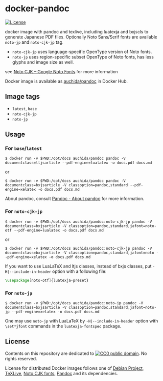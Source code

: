 # docker-pandoc

[![License](https://img.shields.io/github/license/uchida/docker-pandoc.svg?maxAge=2592000)](https://tldrlegal.com/license/creative-commons-cc0-1.0-universal)

docker image with pandoc and texlive, including luatexja and bxjscls to generate Japanese PDF files.
Optionally Noto Sans/Serif fonts are available `noto-jp` and `noto-cjk-jp` tag.

- `noto-cjk-jp` uses language-specific OpenType version of Noto fonts.
- `noto-jp` uses region-specific subset OpenType of Noto fonts, has less glyphs and image size as well.

see [Noto CJK – Google Noto Fonts](https://www.google.com/get/noto/help/cjk/) for more information

Docker image is available as [auchida/pandoc](https://hub.docker.com/r/auchida/pandoc/) in Docker Hub.

## Image tags

- `latest`, `base`
- `noto-cjk-jp`
- `noto-jp`

## Usage

### For `base`/`latest`

```console
$ docker run -v $PWD:/opt/docs auchida/pandoc pandoc -V documentclass=ltjsarticle --pdf-engine=lualatex -o docs.pdf docs.md
```

or

```console
$ docker run -v $PWD:/opt/docs auchida/pandoc pandoc -V documentclass=bxjsarticle -V classoption=pandoc,standard --pdf-engine=xelatex -o docs.pdf docs.md
```

About pandoc, consult [Pandoc - About pandoc](http://pandoc.org/) for more information.

### For `noto-cjk-jp`


```console
$ docker run -v $PWD:/opt/docs auchida/pandoc:noto-cjk-jp pandoc -V documentclass=bxjsarticle -V classoption=pandoc,standard,jafont=noto-otf --pdf-engine=lualatex -o docs.pdf docs.md
```

or

```console
$ docker run -v $PWD:/opt/docs auchida/pandoc:noto-cjk-jp pandoc -V documentclass=bxjsarticle -V classoption=pandoc,standard,jafont=noto --pdf-engine=xelatex -o docs.pdf docs.md
```

If you want to use LuaLaTeX and ltjs classes, instead of bxjs classes, put `-H|--include-in-header` option with a following file:

```latex
\usepackage[noto-otf]{luatexja-preset}
```

### For `noto-jp`

```console
$ docker run -v $PWD:/opt/docs auchida/pandoc:noto-jp pandoc -V documentclass=bxjsarticle -V classoption=pandoc,standard,jafont=noto-jp --pdf-engine=xelatex -o docs.pdf docs.md
```

One may use `noto-jp` with LuaLaTeX by `-H|--include-in-header` option with `\set*jfont` commands in the `luatexja-fontspec` package.

## License

Contents on this repository are dedicated to [![CC0 public domain](http://i.creativecommons.org/p/zero/1.0/80x15.png "CC0 public domain")](https://creativecommons.org/publicdomain/zero/1.0/).
No rights reserved.

License for distributed Docker images follows one of [Debian Project](https://www.debian.org/legal/licenses/), [TeXLive](https://www.tug.org/texlive/copying.html),
[Noto CJK fonts](https://github.com/googlei18n/noto-cjk/blob/master/LICENSE), [Pandoc](https://github.com/jgm/pandoc/blob/master/COPYING.md) and its dependencies.
